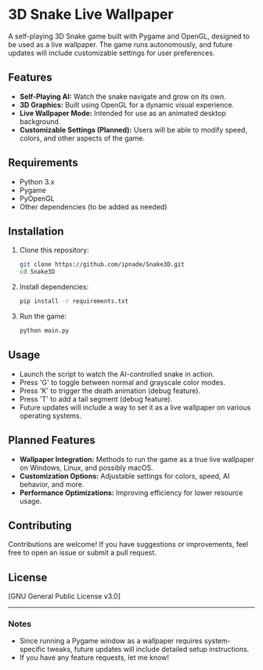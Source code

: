 # 3D Snake Live Wallpaper

A self-playing 3D Snake game built with Pygame and OpenGL, designed to be used as a live wallpaper. The game runs autonomously, and future updates will include customizable settings for user preferences.

## Features
- **Self-Playing AI:** Watch the snake navigate and grow on its own.
- **3D Graphics:** Built using OpenGL for a dynamic visual experience.
- **Live Wallpaper Mode:** Intended for use as an animated desktop background.
- **Customizable Settings (Planned):** Users will be able to modify speed, colors, and other aspects of the game.

## Requirements
- Python 3.x
- Pygame
- PyOpenGL
- Other dependencies (to be added as needed)

## Installation
1. Clone this repository:
   ```sh
   git clone https://github.com/ipnade/Snake3D.git
   cd Snake3D
   ```
2. Install dependencies:
   ```sh
   pip install -r requirements.txt
   ```
3. Run the game:
   ```sh
   python main.py
   ```

## Usage
- Launch the script to watch the AI-controlled snake in action.
- Press 'G' to toggle between normal and grayscale color modes.
- Press 'K' to trigger the death animation (debug feature).
- Press 'T' to add a tail segment (debug feature).
- Future updates will include a way to set it as a live wallpaper on various operating systems.

## Planned Features
- **Wallpaper Integration:** Methods to run the game as a true live wallpaper on Windows, Linux, and possibly macOS.
- **Customization Options:** Adjustable settings for colors, speed, AI behavior, and more.
- **Performance Optimizations:** Improving efficiency for lower resource usage.

## Contributing
Contributions are welcome! If you have suggestions or improvements, feel free to open an issue or submit a pull request.

## License
[GNU General Public License v3.0]

---

### Notes
- Since running a Pygame window as a wallpaper requires system-specific tweaks, future updates will include detailed setup instructions.
- If you have any feature requests, let me know!


